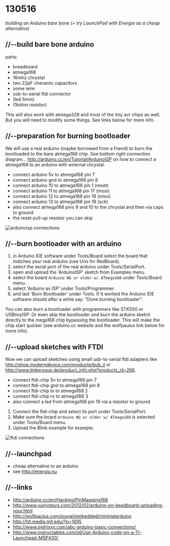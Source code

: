 130516
======

_building an Arduino bare bone (+ try LaunchPad with Energia as a cheap alternative)_

//--build bare bone arduino
---------------------------

parts:

* breadboard
* atmega168
* 16mhz chrystal
* two 22pF cheramic capacitors
* some wire
* usb-to-serial ftdi connector
* (led 5mm)
* (1kohm resistor)

This will also work with atmega328 and most of the tiny avr chips as well. But you will need to modify some things. See links below for more info.

//--preparation for burning bootloader
--------------------------------------
We will use a real arduino (maybe borrowed from a friend) to burn the bootloaded to the bare atmega168 chip. See bottom right connection diagram... <http://arduino.cc/en/Tutorial/ArduinoISP> on how to connect a atmega168 to an arduino with external chrystal.

* connect arduino 5v to atmega168 pin 7
* connect arduino gnd to atmega168 pin 8
* connect arduino 10 to atmega168 pin 1 (reset)
* connect arduino 11 to atmega168 pin 17 (mosi)
* connect arduino 12 to atmega168 pin 18 (miso)
* connect arduino 13 to atmega168 pin 19 (sck)
* also connect atmega168 pins 9 and 10 to the chrystal and then via caps to ground
* the reset pull-up resistor you can skip

![arduinoisp connections](https://github.com/redFrik/udk09-Bits_and_Pieces/blob/master/udk130516/IMG_20130516_042113.jpg)

//--burn bootloader with an arduino
-----------------------------------
1. in Arduino IDE software under Tools/Board select the board that matches your real arduino (use Uno for RedBoard).
2. select the serial port of the real arduino under Tools/SerialPort.
3. open and upload the 'ArduinoISP' sketch from Examples menu.
4. select the board `Arduino NG or older w/ ATmega168` under Tools/Board menu.
5. select 'Arduino as ISP' under Tools/Programmer.
6. and last 'Burn Bootloader' under Tools. If it worked the Arduino IDE software should after a while say: "Done burning bootloader".

You can also burn a bootloader with programmers like STK500 or USBtinyISP. Or even skip the bootloader and burn the arduino sketch directly to the mega168 chip bypassing the bootloader. This will make the chip start quicker (see arduino.cc website and the wolfpaulus link below for more info).

//--upload sketches with FTDI
-----------------------------
Now we can upload sketches using small usb-to-serial ftdi adapters like <http://shop.moderndevice.com/products/bub_ii> or <http://www.tinkersoup.de/product_info.php?products_id=266>.

* connect ftdi-chip 5v to atmega168 pin 7
* connect ftdi-chip gnd to atmega168 pin 8
* connect ftdi-chip tx to atmega168 2
* connect ftdi-chip rx to atmega168 3
* also connect a led from atmega168 pin 19 via a resistor to ground

1. Connect the ftdi-chip and select its port under Tools/SerialPort.
2. Make sure the board `Arduino NG or older w/ ATmega168` is selected under Tools/Board menu.
3. Upload the Blink example for example.

![ftdi connections](https://github.com/redFrik/udk09-Bits_and_Pieces/blob/master/udk130516/IMG_20130516_042404.jpg)

//--launchpad
-------------
* cheap alternative to an arduino
* see <http://energia.nu>

//--links
---------
* <http://arduino.cc/en/Hacking/PinMapping168>
* <http://www.yuriystoys.com/2012/02/arduino-on-beadboard-uploading-your.html>
* <http://wolfpaulus.com/jounal/embedded/minimalarduino>
* <http://hlt.media.mit.edu/?p=1695>
* <http://www.pighixxx.com/abc-arduino-basic-connections/>
* <http://www.instructables.com/id/Use-Arduino-code-on-a-TI-Launchpad-MSP430/>
